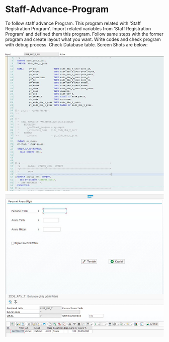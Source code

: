 # Staff-Advance-Program
To follow staff advance Program.
This program related with 'Staff Registration Program'.
Import related variables from 'Staff Registration Program' and defined them this program.
Follow same steps with the former program and create layout what you want.
Write codes and check program with debug process.
Check Database table.
Screen Shots are below:


<img src="https://github.com/muhammedtanidir/Staff-Advance-Program/blob/main/pav_program_ss.JPG?raw=true" align="center" />
<img src="https://github.com/muhammedtanidir/Staff-Advance-Program/blob/main/pav_screen_ss.JPG?raw=true" align="center" />
<img src="https://github.com/muhammedtanidir/Staff-Advance-Program/blob/main/pav_datavase_table_content.JPG?raw=true" align="center" />
